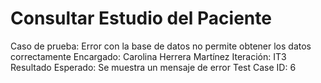 # Consultar Estudio del Paciente

Caso de prueba: Error con la base de datos no permite obtener los datos correctamente
Encargado: Carolina Herrera Martínez
Iteración: IT3
Resultado Esperado: Se muestra un mensaje de error
Test Case ID: 6